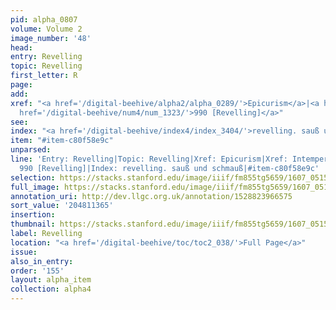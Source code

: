 ```yaml
---
pid: alpha_0807
volume: Volume 2
image_number: '48'
head:
entry: Revelling
topic: Revelling
first_letter: R
page:
add:
xref: "<a href='/digital-beehive/alpha2/alpha_0289/'>Epicurism</a>|<a href='/digital-beehive/alpha3/alpha_0485/'>Intemperance</a>|<a
  href='/digital-beehive/num4/num_1323/'>990 [Revelling]</a>"
see:
index: "<a href='/digital-beehive/index4/index_3404/'>revelling. sauß und schmauß</a>"
item: "#item-c80f58e9c"
unparsed:
line: 'Entry: Revelling|Topic: Revelling|Xref: Epicurism|Xref: Intemperance|Xref:
  990 [Revelling]|Index: revelling. sauß und schmauß|#item-c80f58e9c'
selection: https://stacks.stanford.edu/image/iiif/fm855tg5659/1607_0515/809,1365,2967,440/full/0/default.jpg
full_image: https://stacks.stanford.edu/image/iiif/fm855tg5659/1607_0515/full/full/0/default.jpg
annotation_uri: http://dev.llgc.org.uk/annotation/1528823966575
sort_value: '204811365'
insertion:
thumbnail: https://stacks.stanford.edu/image/iiif/fm855tg5659/1607_0515/809,1365,600,180/250,/0/default.jpg
label: Revelling
location: "<a href='/digital-beehive/toc/toc2_038/'>Full Page</a>"
issue:
also_in_entry:
order: '155'
layout: alpha_item
collection: alpha4
---
```


